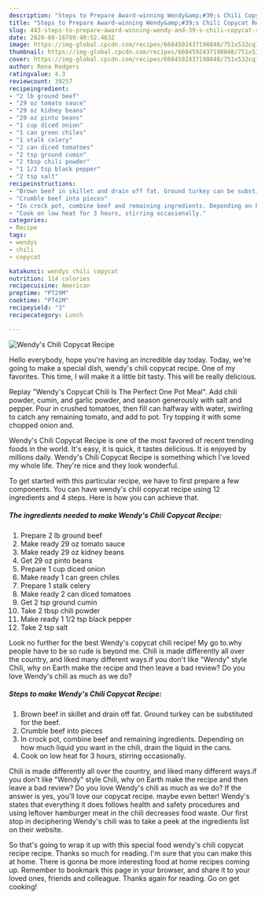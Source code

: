```yaml
---
description: "Steps to Prepare Award-winning Wendy&amp;#39;s Chili Copycat Recipe"
title: "Steps to Prepare Award-winning Wendy&amp;#39;s Chili Copycat Recipe"
slug: 443-steps-to-prepare-award-winning-wendy-and-39-s-chili-copycat-recipe
date: 2020-08-16T09:40:52.463Z
image: https://img-global.cpcdn.com/recipes/6684592437198848/751x532cq70/wendys-chili-copycat-recipe-recipe-main-photo.jpg
thumbnail: https://img-global.cpcdn.com/recipes/6684592437198848/751x532cq70/wendys-chili-copycat-recipe-recipe-main-photo.jpg
cover: https://img-global.cpcdn.com/recipes/6684592437198848/751x532cq70/wendys-chili-copycat-recipe-recipe-main-photo.jpg
author: Rena Rodgers
ratingvalue: 4.3
reviewcount: 39257
recipeingredient:
- "2 lb ground beef"
- "29 oz tomato sauce"
- "29 oz kidney beans"
- "29 oz pinto beans"
- "1 cup diced onion"
- "1 can green chiles"
- "1 stalk celery"
- "2 can diced tomatoes"
- "2 tsp ground cumin"
- "2 tbsp chili powder"
- "1 1/2 tsp black pepper"
- "2 tsp salt"
recipeinstructions:
- "Brown beef in skillet and drain off fat. Ground turkey can be substituted for the beef."
- "Crumble beef into pieces"
- "In crock pot, combine beef and remaining ingredients. Depending on how much liquid you want in the chili, drain the liquid in the cans."
- "Cook on low heat for 3 hours, stirring occasionally."
categories:
- Recipe
tags:
- wendys
- chili
- copycat

katakunci: wendys chili copycat 
nutrition: 114 calories
recipecuisine: American
preptime: "PT29M"
cooktime: "PT42M"
recipeyield: "3"
recipecategory: Lunch

---
```



![Wendy&#39;s Chili Copycat Recipe](https://img-global.cpcdn.com/recipes/6684592437198848/751x532cq70/wendys-chili-copycat-recipe-recipe-main-photo.jpg)

Hello everybody, hope you're having an incredible day today. Today, we're going to make a special dish, wendy&#39;s chili copycat recipe. One of my favorites. This time, I will make it a little bit tasty. This will be really delicious.

Replay &#34;Wendy&#39;s Copycat Chili Is The Perfect One Pot Meal&#34;. Add chili powder, cumin, and garlic powder, and season generously with salt and pepper. Pour in crushed tomatoes, then fill can halfway with water, swirling to catch any remaining tomato, and add to pot. Try topping it with some chopped onion and.

Wendy&#39;s Chili Copycat Recipe is one of the most favored of recent trending foods in the world. It's easy, it is quick, it tastes delicious. It is enjoyed by millions daily. Wendy&#39;s Chili Copycat Recipe is something which I've loved my whole life. They're nice and they look wonderful.


To get started with this particular recipe, we have to first prepare a few components. You can have wendy&#39;s chili copycat recipe using 12 ingredients and 4 steps. Here is how you can achieve that.

<!--inarticleads1-->

##### The ingredients needed to make Wendy&#39;s Chili Copycat Recipe:

1. Prepare 2 lb ground beef
1. Make ready 29 oz tomato sauce
1. Make ready 29 oz kidney beans
1. Get 29 oz pinto beans
1. Prepare 1 cup diced onion
1. Make ready 1 can green chiles
1. Prepare 1 stalk celery
1. Make ready 2 can diced tomatoes
1. Get 2 tsp ground cumin
1. Take 2 tbsp chili powder
1. Make ready 1 1/2 tsp black pepper
1. Take 2 tsp salt


Look no further for the best Wendy&#39;s copycat chili recipe! My go to.why people have to be so rude is beyond me. Chili is made differently all over the country, and liked many different ways.if you don&#39;t like &#34;Wendy&#34; style Chili, why on Earth make the recipe and then leave a bad review? Do you love Wendy&#39;s chili as much as we do? 

<!--inarticleads2-->

##### Steps to make Wendy&#39;s Chili Copycat Recipe:

1. Brown beef in skillet and drain off fat. Ground turkey can be substituted for the beef.
1. Crumble beef into pieces
1. In crock pot, combine beef and remaining ingredients. Depending on how much liquid you want in the chili, drain the liquid in the cans.
1. Cook on low heat for 3 hours, stirring occasionally.


Chili is made differently all over the country, and liked many different ways.if you don&#39;t like &#34;Wendy&#34; style Chili, why on Earth make the recipe and then leave a bad review? Do you love Wendy&#39;s chili as much as we do? If the answer is yes, you&#39;ll love our copycat recipe. maybe even better! Wendy&#39;s states that everything it does follows health and safety procedures and using leftover hamburger meat in the chili decreases food waste. Our first stop in deciphering Wendy&#39;s chili was to take a peek at the ingredients list on their website. 

So that's going to wrap it up with this special food wendy&#39;s chili copycat recipe recipe. Thanks so much for reading. I'm sure that you can make this at home. There is gonna be more interesting food at home recipes coming up. Remember to bookmark this page in your browser, and share it to your loved ones, friends and colleague. Thanks again for reading. Go on get cooking!
